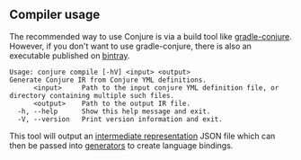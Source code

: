 ## Compiler usage

The recommended way to use Conjure is via a build tool like [gradle-conjure](https://github.com/palantir/gradle-conjure). However, if you don't want to use gradle-conjure, there is also an executable published on [bintray](https://bintray.com/palantir/releases/conjure).

    Usage: conjure compile [-hV] <input> <output>
    Generate Conjure IR from Conjure YML definitions.
          <input>     Path to the input conjure YML definition file, or directory containing multiple such files.
          <output>    Path to the output IR file.
      -h, --help      Show this help message and exit.
      -V, --version   Print version information and exit.

This tool will output an [intermediate representation](/docs/spec/intermediate_representation.md) JSON file which can then
be passed into [generators](/readme.md#ecosystem) to create language bindings.
